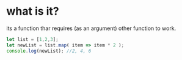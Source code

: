 # what is it?
its a function thar requires (as an argument) other function to work.

``` js
let list = [1,2,3];
let newList = list.map( item => item * 2 );
console.log(newList); //2, 4, 6
```